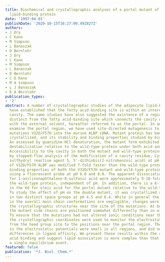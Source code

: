 ```yaml
---
title: Biochemical and crystallographic analyses of a portal mutant of the adipocyte
  lipid-binding protein
date: '1997-04-01'
publishDate: '2020-10-15T16:27:09.492827Z'
authors:
- J Ory
- C Kane
- M Simpson
- L Banaszak
- D Bernlohr
- J Ory
- C Kane
- M Simpson
- L Banaszak
- D Bernlohr
- C D Kane
- M A Simpson
- L J Banaszak
- D A Bernlohr
publication_types:
- '2'
abstract: A number of crystallographic studies of the adipocyte lipid-binding protein
  have established that the fatty acid-binding site is within an internalized water-filled
  cavity. The same studies have also suggested the existence of a region physically
  distinct from the fatty acid-binding site which connects the cavity of the protein
  with the external solvent, hereafter referred to as the portal. In an effort to
  examine the portal region, we have used site-directed mutagenesis to introduce the
  mutations V32D/F57H into the murine ALBP cDNA. Mutant protein has been isolated,
  crystallized, and its stability and binding properties studied by biochemical methods.
  As assessed by guanidine-HCl denaturation, the mutant form exhibited a slight overall
  destabilization relative to the wild-type protein under both acid and alkaline conditions.
  Accessibility to the cavity in both the mutant and wild-type proteins was observed
  by stopped-flow analysis of the modification of a cavity residue, Cys117, by the
  sulfhydryl reactive agent 5, 5'-dithiobis(2-nitrobenzoic acid) at pH 8.5. Cys117
  of V32D/F57H ALBP was modified 7-fold faster than the wild-type protein. The ligand
  binding properties of both the V32D/F57H mutant and wild-type proteins were analyzed
  using a fluorescent probe at pH 6.0 and 8.0. The apparent dissociation constants
  for 1-anilinonaphthalene-8-sulfonic acid were approximately 9-10-fold greater than
  the wild-type protein, independent of pH. In addition, there is a 6-fold increase
  in the Kd for oleic acid for the portal mutant relative to the wild-type at pH 8.0.
  To study the effect of pH on the double mutant, it was crystallized and analyzed
  in two distinct space groups at pH 4.5 and 6.4. While in general the differences
  in the overall main chain conformations are negligible, changes were observed in
  the crystallographic structures near the site of the mutations. At both pH values,
  the mutant side chains are positioned somewhat differently than in wild-type protein.
  To ensure that the mutations had not altered ionic conditions near the binding site,
  the crystallographic coordinates were used to monitor the electrostatic potentials
  from the head group site to the positions near the portal region. The differences
  in the electrostatic potentials were small in all regions, and did not explain the
  differences in ligand affinity. We present these results within the context of fatty
  acid binding and suggest lipid association is more complex than that described within
  a single equilibrium event.
featured: false
publication: '*J. Biol. Chem.*'
---
```


